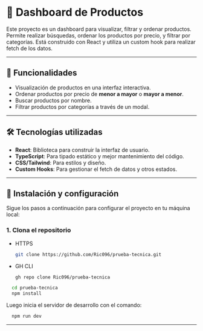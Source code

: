# 🛒 Dashboard de Productos

Este proyecto es un dashboard para visualizar, filtrar y ordenar productos. Permite realizar búsquedas, ordenar los productos por precio, y filtrar por categorías. Está construido con React y utiliza un custom hook para realizar fetch de los datos.

---

## 🚀 Funcionalidades

- Visualización de productos en una interfaz interactiva.
- Ordenar productos por precio de **menor a mayor** o **mayor a menor**.
- Buscar productos por nombre.
- Filtrar productos por categorías a través de un modal.

---

## 🛠️ Tecnologías utilizadas

- **React**: Biblioteca para construir la interfaz de usuario.
- **TypeScript**: Para tipado estático y mejor mantenimiento del código.
- **CSS/Tailwind**: Para estilos y diseño.
- **Custom Hooks**: Para gestionar el fetch de datos y otros estados.

---

## 🔧 Instalación y configuración

Sigue los pasos a continuación para configurar el proyecto en tu máquina local:

### 1. Clona el repositorio
- HTTPS
  ```bash
  git clone https://github.com/Ric096/prueba-tecnica.git
  ```
- GH CLI
  ```bash
  gh repo clone Ric096/prueba-tecnica
  ```
```bash
  cd prueba-tecnica
  npm install 
```
Luego inicia el servidor de desarrollo con el comando:
  ```bash
    npm run dev
  ```
---
  
